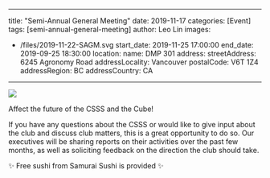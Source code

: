 

---
title: "Semi-Annual General Meeting"
date: 2019-11-17
categories: [Event]
tags: [semi-annual-general-meeting]
author: Leo Lin
images:
  - /files/2019-11-22-SAGM.svg
start_date: 2019-11-25 17:00:00
end_date: 2019-09-25 18:30:00
location:
  name: DMP 301
  address:
    streetAddress: 6245 Agronomy Road
    addressLocality: Vancouver
    postalCode: V6T 1Z4
    addressRegion: BC
    addressCountry: CA
---

![](/files/2019-11-22-SAGM.svg)


Affect the future of the CSSS and the Cube! 

If you have any questions about the CSSS or would like to give input about the club and discuss club matters, this is a great opportunity to do so.  Our executives will be sharing reports on their activities over the past few months, as well as soliciting feedback on the direction the club should take.

✨ Free sushi from Samurai Sushi is provided ✨